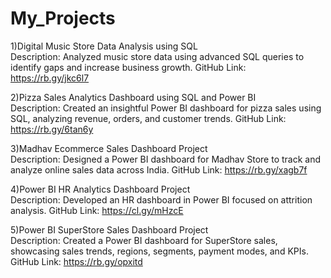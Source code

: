 # My_Projects
1)Digital Music Store Data Analysis using SQL  
Description: Analyzed music store data using advanced SQL queries to identify gaps and increase business growth. 
GitHub Link: https://rb.gy/jkc6l7 

2)Pizza Sales Analytics Dashboard using SQL and Power BI  
Description: Created an insightful Power BI dashboard for pizza sales using SQL, analyzing revenue, orders, and customer trends.
GitHub Link: https://rb.gy/6tan6y 

3)Madhav Ecommerce Sales Dashboard Project  
Description: Designed a Power BI dashboard for Madhav Store to track and analyze online sales data across India. 
GitHub Link: https://rb.gy/xagb7f

4)Power BI HR Analytics Dashboard Project  
Description: Developed an HR dashboard in Power BI focused on attrition analysis.
GitHub Link: https://cl.gy/mHzcE 

5)Power BI SuperStore Sales Dashboard Project  
Description: Created a Power BI dashboard for SuperStore sales, showcasing sales trends, regions, segments, payment modes, and KPIs. 
GitHub Link: https://rb.gy/opxitd
